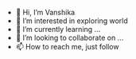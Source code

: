 - 👋 Hi, I’m Vanshika
- 👀 I’m interested in exploring world
- 🌱 I’m currently learning ...
- 💞️ I’m looking to collaborate on ...
- 📫 How to reach me, just follow

<!---
mevanshika/mevanshika is a ✨ special ✨ repository because its `README.md` (this file) appears on your GitHub profile.
You can click the Preview link to take a look at your changes.
--->
